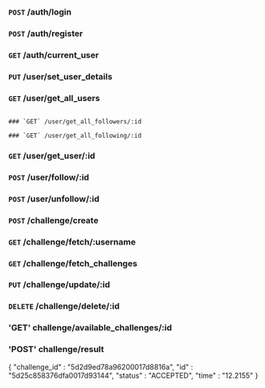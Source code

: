 ### `POST`  /auth/login

### `POST` /auth/register

### `GET` /auth/current_user

### `PUT` /user/set_user_details

### `GET` /user/get_all_users
```

### `GET` /user/get_all_followers/:id

### `GET` /user/get_all_following/:id

 ```
### `GET` /user/get_user/:id

### `POST` /user/follow/:id

### `POST` /user/unfollow/:id

### `POST` /challenge/create

### `GET` /challenge/fetch/:username

### `GET` /challenge/fetch_challenges

### `PUT` /challenge/update/:id

### `DELETE` /challenge/delete/:id

### 'GET' challenge/available_challenges/:id

### 'POST' challenge/result
{
	"challenge_id" : "5d2d9ed78a96200017d8816a",
	"id" : "5d25c858376dfa0017d93144",
	"status" : "ACCEPTED",
	"time" : "12.2155"
}